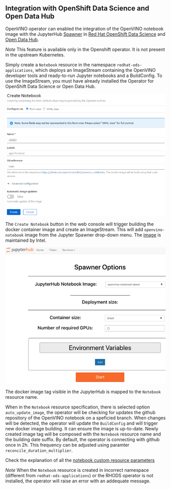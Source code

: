 ## Integration with OpenShift Data Science and Open Data Hub

OpenVINO operator can enabled the integration of the OpenVINO notebook image with the JupyterHub [Spawner](https://jupyterhub.readthedocs.io/en/stable/reference/spawners.html) in [Red Hat OpenShift Data Science](https://www.redhat.com/en/technologies/cloud-computing/openshift/openshift-data-science) and [Open Data Hub](https://opendatahub.io/docs.html). 

*Note* This feature is available only in the Openshift operator. It is not present in the upstream Kubernetes.

Simply create a `Notebook` resource in the namespace `redhat-ods-applications`, which deploys an ImageStream  containing the OpenVINO developer tools and ready-to-run Jupyter notebooks and a BuildConfig. To use the ImageStream, you must have already installed the Operator for OpenShift Data Science or Open Data Hub.  

![notebook](./notebook.png)


The `Create Notebook` button in the web console will trigger building the docker container image and create an ImageStream. This will add `openvino-notebook` image from the Jupyter Spawner drop-down menu. The [image](https://github.com/openvinotoolkit/openvino_notebooks/blob/main/Dockerfile) is maintained by Intel.

![spawner](./spawner.png)

The docker image tag visible in the JupyterHub is mapped to the `Notebook` resource name. 

When in the `Notebook` resource specification, there is selected option `auto_update_image`, the operator will be checking for updates the github repository of the OpenVINO notebook on a speficied branch. When changes will be detected, the operator will update the `BuildConfig` and will trigger new docker image building. It can ensure the image is up-to-date. Newly created image tag will be composed with the `Notebook` resource name and the building date suffix. By default, the operator is connecting with github once in 2h. This frequency can be adjusted using paramter `reconcile_duration_multiplier`.

Check the explanation of all the [notebook custom resource parameters](./notebook_params.md)

*Note* When the `Notebook` resource is created in incorrect namespace (different from `redhat-ods-applications`) or the RHODS operator is not installed, the operator will raise an error with an addequate message.
